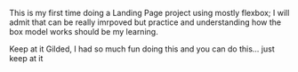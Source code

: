 This is my first time doing a Landing Page project using mostly flexbox; I will admit that can be really imrpoved but practice and understanding how the box model works should be my learning.

Keep at it Gilded, I had so much fun doing this and you can do this... just keep at it
